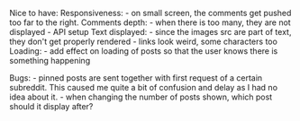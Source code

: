 Nice to have:
    Responsiveness:
        - on small screen, the comments get pushed too far to the right.
    Comments depth:
        - when there is too many, they are not displayed - API setup
    Text displayed:
        - since the images src are part of text, they don't get properly rendered
        - links look weird, some characters too
    Loading:
        - add effect on loading of posts so that the user knows there is something happening

Bugs:
    - pinned posts are sent together with first request of a certain subreddit. This caused me quite a bit of confusion and delay as I had no idea about it.
    - when changing the number of posts shown, which post should it display after?
